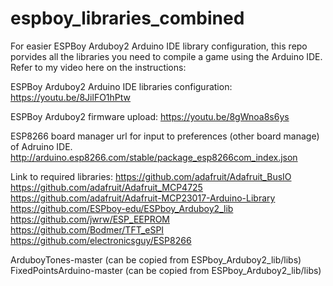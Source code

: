 # espboy_libraries_combined

For easier ESPBoy Arduboy2 Arduino IDE library configuration, this repo porvides all the libraries you need to compile a game using the Arduino IDE.
Refer to my video here on the instructions:

ESPBoy Arduboy2 Arduino IDE libraries configuration:
https://youtu.be/8JilFO1hPtw


ESPBoy Arduboy2 firmware upload:
https://youtu.be/8gWnoa8s6ys


ESP8266 board manager url for input to preferences (other board manage) of Adruino IDE.
http://arduino.esp8266.com/stable/package_esp8266com_index.json

Link to required libraries:
https://github.com/adafruit/Adafruit_BusIO
https://github.com/adafruit/Adafruit_MCP4725
https://github.com/adafruit/Adafruit-MCP23017-Arduino-Library
https://github.com/ESPboy-edu/ESPboy_Arduboy2_lib
https://github.com/jwrw/ESP_EEPROM
https://github.com/Bodmer/TFT_eSPI
https://github.com/electronicsguy/ESP8266

ArduboyTones-master (can be copied from ESPboy_Arduboy2_lib/libs)
FixedPointsArduino-master  (can be copied from ESPboy_Arduboy2_lib/libs)
